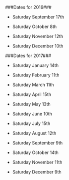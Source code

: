 ###Dates for 2016###

* Saturday September 17th

* Saturday October 8th

* Saturday November 12th

* Saturday December 10th

###Dates for 2017###

* Saturday January 14th

* Saturday February 11th

* Saturday March 11th

* Saturday April 15th

* Saturday May 13th

* Saturday June 10th

* Saturday July 15th

* Saturday August 12th

* Saturday September 9th

* Saturday October 14th

* Saturday November 11th

* Saturday December 9th
